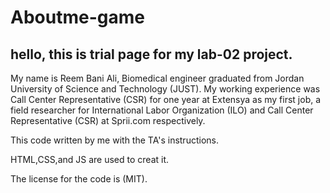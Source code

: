 # Aboutme-game

## hello, this is trial page for my lab-02 project.

My name is Reem Bani Ali, Biomedical engineer graduated from Jordan University of Science and Technology (JUST). My working experience was Call Center Representative (CSR) for one year at Extensya as my first job, a field researcher for International Labor Organization (ILO) and Call Center Representative (CSR) at Sprii.com respectively.

This code written by me with the TA's instructions.

HTML,CSS,and JS are used to creat it.

The license for the code is (MIT).

